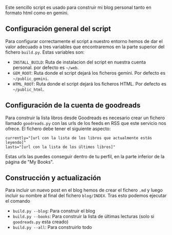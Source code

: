 
Este sencillo script es usado para construir mi blog personal tanto en formato
html como en gemini.

## Configuración general del script

Para configurar correctamente el script a nuestro entorno hemos de dar el valor
adecuado a tres variables que encontraremos en la parte superior del fichero
`build.py`. Estas variables son:

- `INSTALL_BUILD`: Ruta de instalacion del script en nuestra cuenta
  personal. por defecto es `~/web`.
- `GEM_ROOT`: Ruta donde el script dejará los ficheros gemini. Por defecto es
  `~/public_gemini`.
- `HTML_ROOT`: Ruta donde el script dejará los ficheros HTML. Por defecto es
  `~/public_html`.



## Configuración de la cuenta de goodreads

Para construir la lista libros desde Goodreads es necesario crear un fichero
llamado `goodreads.py` con las urls de los feeds en RSS que este servicio nos
ofrece. El fichero debe tener el siguiente aspecto:

```
currently="[url con la lista de los libros que actualmente estás leyendo]"
lasts="[url con la lista de los últimos libros]"
```

Estas urls las puedes conseguir dentro de tu perfil, en la parte inferior de la
página de "My Books". 

## Construcción y actualización

Para incluir un nuevo post en el blog hemos de crear el fichero `.md` y luego
incluir su nombre al final del fichero `blog/INDEX`. Tras esto podemos ejecutar
el comando 

- `build.py --blog`: Para construir el blog
- `build.py --books`: Para construir la lista de últimas lecturas (solo si
  `goodreads.py` esta creado)
- `build.py --all`: Para construirlo todo

